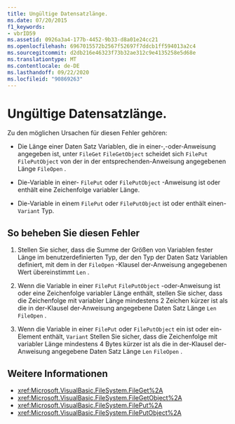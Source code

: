 ```yaml
---
title: Ungültige Datensatzlänge.
ms.date: 07/20/2015
f1_keywords:
- vbrID59
ms.assetid: 0926a3a4-177b-4452-9b33-d8a01e24cc21
ms.openlocfilehash: 6967015572b2567f52697f7ddcb1ff594013a2c4
ms.sourcegitcommit: d2db216e46323f73b32ae312c9e4135258e5d68e
ms.translationtype: MT
ms.contentlocale: de-DE
ms.lasthandoff: 09/22/2020
ms.locfileid: "90869263"
---
```

# <a name="bad-record-length"></a>Ungültige Datensatzlänge.

Zu den möglichen Ursachen für diesen Fehler gehören:  
  
- Die Länge einer Daten Satz Variablen, die in einer-,-oder-Anweisung angegeben ist, unter `FileGet` `FileGetObject` scheidet sich `FilePut` `FilePutObject` von der in der entsprechenden-Anweisung angegebenen Länge `FileOpen` .  
  
- Die-Variable in einer- `FilePut` oder `FilePutObject` -Anweisung ist oder enthält eine Zeichenfolge variabler Länge.  
  
- Die-Variable in einem `FilePut` oder `FilePutObject` ist oder enthält einen- `Variant` Typ.  
  
## <a name="to-correct-this-error"></a>So beheben Sie diesen Fehler  
  
1. Stellen Sie sicher, dass die Summe der Größen von Variablen fester Länge im benutzerdefinierten Typ, der den Typ der Daten Satz Variablen definiert, mit dem in der `FileOpen` -Klausel der-Anweisung angegebenen Wert übereinstimmt `Len` .  
  
2. Wenn die Variable in einer `FilePut` `FilePutObject` -oder-Anweisung ist oder eine Zeichenfolge variabler Länge enthält, stellen Sie sicher, dass die Zeichenfolge mit variabler Länge mindestens 2 Zeichen kürzer ist als die in der-Klausel der-Anweisung angegebene Daten Satz Länge `Len` `FileOpen` .  
  
3. Wenn die Variable in einer `FilePut` oder `FilePutObject` ein ist oder ein-Element enthält, `Variant` Stellen Sie sicher, dass die Zeichenfolge mit variabler Länge mindestens 4 Bytes kürzer ist als die in der-Klausel der-Anweisung angegebene Daten Satz Länge `Len` `FileOpen` .  
  
## <a name="see-also"></a>Weitere Informationen

- <xref:Microsoft.VisualBasic.FileSystem.FileGet%2A>
- <xref:Microsoft.VisualBasic.FileSystem.FileGetObject%2A>
- <xref:Microsoft.VisualBasic.FileSystem.FilePut%2A>
- <xref:Microsoft.VisualBasic.FileSystem.FilePutObject%2A>
